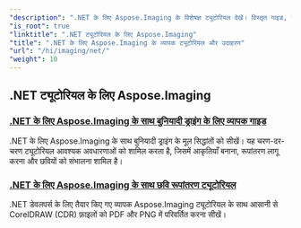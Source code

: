 ```yaml
---
"description": ".NET के लिए Aspose.Imaging के विशेषज्ञ ट्यूटोरियल देखें। विस्तृत गाइड, कोड उदाहरणों और व्यावहारिक जानकारी के साथ छवियों में हेरफेर, रूपांतरण और प्रसंस्करण करना सीखें। .NET अनुप्रयोगों में छवि-प्रबंधन कार्यों को सरल बनाने के इच्छुक डेवलपर्स के लिए यह बिल्कुल सही है।"
"is_root": true
"linktitle": ".NET ट्यूटोरियल के लिए Aspose.Imaging"
"title": ".NET के लिए Aspose.Imaging के व्यापक ट्यूटोरियल और उदाहरण"
"url": "/hi/imaging/net/"
"weight": 10
---
```


## .NET ट्यूटोरियल के लिए Aspose.Imaging
### [.NET के लिए Aspose.Imaging के साथ बुनियादी ड्राइंग के लिए व्यापक गाइड](./guide-to-basic-drawing/)
.NET के लिए Aspose.Imaging के साथ बुनियादी ड्राइंग के मूल सिद्धांतों को सीखें। यह चरण-दर-चरण ट्यूटोरियल आवश्यक अवधारणाओं को शामिल करता है, जिसमें आकृतियाँ बनाना, रूपांतरण लागू करना और छवियों को संभालना शामिल है।
### [.NET के लिए Aspose.Imaging के साथ छवि रूपांतरण ट्यूटोरियल](./image-conversion/)
.NET डेवलपर्स के लिए तैयार किए गए व्यापक Aspose.Imaging ट्यूटोरियल के साथ आसानी से CorelDRAW (CDR) फ़ाइलों को PDF और PNG में परिवर्तित करना सीखें।